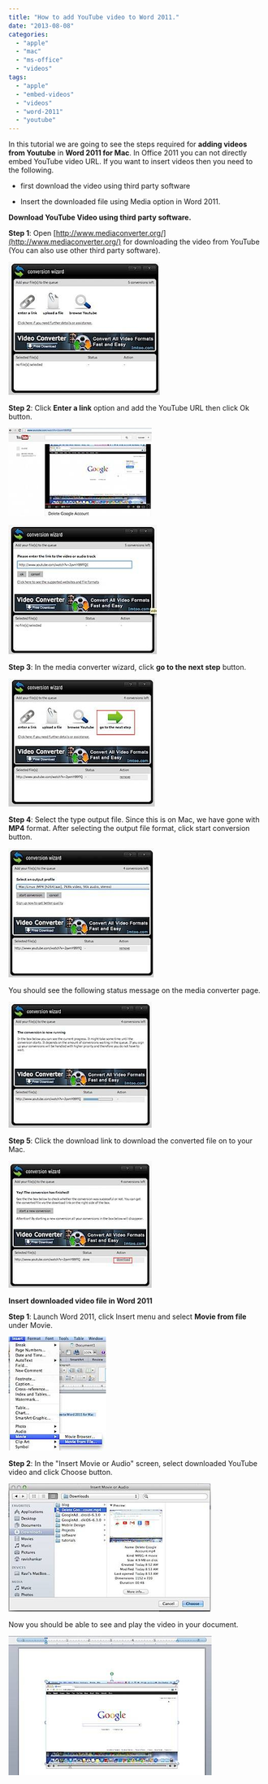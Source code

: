 ```yaml
---
title: "How to add YouTube video to Word 2011."
date: "2013-08-08"
categories: 
  - "apple"
  - "mac"
  - "ms-office"
  - "videos"
tags: 
  - "apple"
  - "embed-videos"
  - "videos"
  - "word-2011"
  - "youtube"
---
```


In this tutorial we are going to see the steps required for **adding videos from Youtube** in **Word 2011 for Mac**. In Office 2011 you can not directly embed YouTube video URL. If you want to insert videos then you need to the following.

- first download the video using third party software

- Insert the downloaded file using Media option in Word 2011.

**Download YouTube Video using third party software.**

**Step 1**: Open [http://www.mediaconverter.org/](http://www.mediaconverter.org/) for downloading the video from YouTube (You can also use other third party software).

![201308080828.jpg](/assets/images/201308080828.jpg)

**Step 2**: Click **Enter a link** option and add the YouTube URL then click Ok button.

![201308080839.jpg](/assets/images/201308080839.jpg)

![201308080839.jpg](/assets/images/2013080808391.jpg)

**Step 3**: In the media converter wizard, click **go to the next step** button.

![201308080842.jpg](/assets/images/201308080842.jpg)

**Step 4**: Select the type output file. Since this is on Mac, we have gone with **MP4** format. After selecting the output file format, click start conversion button.

![201308080846.jpg](/assets/images/201308080846.jpg)

You should see the following status message on the media converter page.

![201308080849.jpg](/assets/images/201308080849.jpg)

**Step 5**: Click the download link to download the converted file on to your Mac.

![201308080850.jpg](/assets/images/201308080850.jpg)

**Insert downloaded video file in Word 2011**

**Step 1**: Launch Word 2011, click Insert menu and select **Movie from file** under Movie.

![201308080856.jpg](/assets/images/201308080856.jpg)

**Step 2**: In the "Insert Movie or Audio" screen, select downloaded YouTube video and click Choose button.

![201308080857.jpg](/assets/images/201308080857.jpg)

Now you should be able to see and play the video in your document.

![201308080859.jpg](/assets/images/201308080859.jpg)
